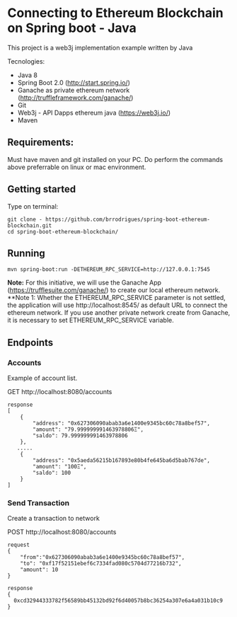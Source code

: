 # Connecting to Ethereum Blockchain on Spring boot - Java 

This project is a web3j implementation example written by Java

Tecnologies:

* Java 8
* Spring Boot 2.0 (http://start.spring.io/)
* Ganache as private ethereum network (http://truffleframework.com/ganache/)
* Git
* Web3j - API Dapps ethereum java (https://web3j.io/)
* Maven

## Requirements:
Must have maven and git installed on your PC. Do perform the commands above preferrable on linux or mac environment.

## Getting started
Type on terminal:

```
git clone - https://github.com/brrodrigues/spring-boot-ethereum-blockchain.git
cd spring-boot-ethereum-blockchain/
```

## Running
```
mvn spring-boot:run -DETHEREUM_RPC_SERVICE=http://127.0.0.1:7545
```
**Note:** For this initiative, we will use the Ganache App (https://trufflesuite.com/ganache/) to create our local ethereum network. 
**Note 1: Whether the ETHEREUM_RPC_SERVICE parameter is not settled, the application will use http://localhost:8545/ as default URL to connect the ethereum network. If you use another private network create from Ganache, it is necessary to set ETHEREUM_RPC_SERVICE variable.

## Endpoints

### Accounts
Example of account list.

GET http://localhost:8080/accounts
```
response
[
    {
        "address": "0x627306090abab3a6e1400e9345bc60c78a8bef57",
        "amount": "79.999999991463978806Ξ",
        "saldo": 79.999999991463978806
    },
   .....
    {
        "address": "0x5aeda56215b167893e80b4fe645ba6d5bab767de",
        "amount": "100Ξ",
        "saldo": 100
    }
]
```

### Send Transaction
Create a transaction to network

POST http://localhost:8080/accounts
```
request
{
	"from":"0x627306090abab3a6e1400e9345bc60c78a8bef57",
	"to": "0xf17f52151ebef6c7334fad080c5704d77216b732",
	"amount": 10
}

response
{
  0xcd32944333782f56589bb45132bd92f6d40057b8bc36254a307e6a4a031b10c9
}
```
